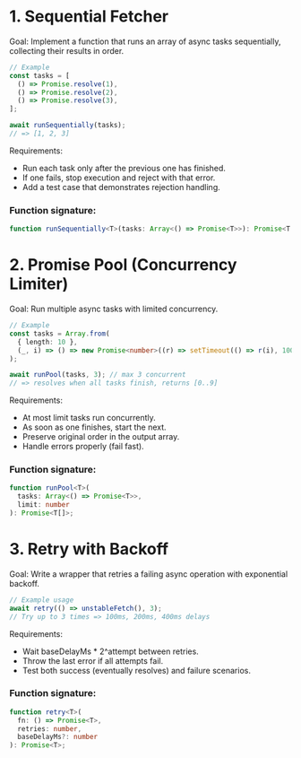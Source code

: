 # 1. Sequential Fetcher

Goal:
Implement a function that runs an array of async tasks sequentially, collecting their results in order.

```typescript
// Example
const tasks = [
  () => Promise.resolve(1),
  () => Promise.resolve(2),
  () => Promise.resolve(3),
];

await runSequentially(tasks);
// => [1, 2, 3]
```

Requirements:

- Run each task only after the previous one has finished.
- If one fails, stop execution and reject with that error.
- Add a test case that demonstrates rejection handling.

### Function signature:

```typescript
function runSequentially<T>(tasks: Array<() => Promise<T>>): Promise<T[]>;
```

# 2. Promise Pool (Concurrency Limiter)

Goal:
Run multiple async tasks with limited concurrency.

```typescript
// Example
const tasks = Array.from(
  { length: 10 },
  (_, i) => () => new Promise<number>((r) => setTimeout(() => r(i), 1000))
);

await runPool(tasks, 3); // max 3 concurrent
// => resolves when all tasks finish, returns [0..9]
```

Requirements:

- At most limit tasks run concurrently.
- As soon as one finishes, start the next.
- Preserve original order in the output array.
- Handle errors properly (fail fast).

### Function signature:

```typescript
function runPool<T>(
  tasks: Array<() => Promise<T>>,
  limit: number
): Promise<T[]>;
```

# 3. Retry with Backoff

Goal:
Write a wrapper that retries a failing async operation with exponential backoff.

```typescript
// Example usage
await retry(() => unstableFetch(), 3);
// Try up to 3 times => 100ms, 200ms, 400ms delays
```

Requirements:

- Wait baseDelayMs \* 2^attempt between retries.
- Throw the last error if all attempts fail.
- Test both success (eventually resolves) and failure scenarios.

### Function signature:

```typescript
function retry<T>(
  fn: () => Promise<T>,
  retries: number,
  baseDelayMs?: number
): Promise<T>;
```
